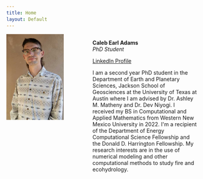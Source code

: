 ```yaml
---
title: Home
layout: Default
---
```


<div id="twosided">
<div id="left" style="float: left; max-width: 30%;border: 10px"> 
    <img src="images/profile.jpg" />
</div>
<div id="right" style="float: right; width: 55%; vertical-align: middle;">
<p> <b>Caleb Earl Adams</b> <br> <em>PhD Student</em> </p>
<p> <a href="https://www.linkedin.com/in/caleb-earl-adams" target="blank">LinkedIn Profile</a><br>
<div id="clearer" style="clear: both"> </div>

I am a second year PhD student in the Department of Earth and Planetary Sciences, Jackson School of Geosciences at the University of Texas at Austin where I am advised by Dr. Ashley M. Matheny and Dr. Dev Niyogi. I received my BS in Computational and Applied Mathematics from Western New Mexico University in 2022. I'm a recipient of the Department of Energy Computational Science Fellowship and the Donald D. Harrington Fellowship. My research interests are in the use of numerical modeling and other computational methods to study fire and ecohydrology.

